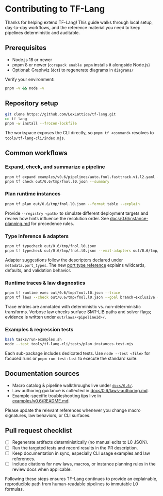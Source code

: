 # Contributing to TF-Lang

Thanks for helping extend TF-Lang! This guide walks through local setup, day-to-day workflows, and the reference material you need to keep pipelines deterministic and auditable.

## Prerequisites

- Node.js 18 or newer
- pnpm 8 or newer (`corepack enable pnpm` installs it alongside Node.js)
- Optional: Graphviz (`dot`) to regenerate diagrams in `diagrams/`

Verify your environment:

```bash
pnpm -v && node -v
```

## Repository setup

```bash
git clone https://github.com/LexLattice/tf-lang.git
cd tf-lang
pnpm -w install --frozen-lockfile
```

The workspace exposes the CLI directly, so `pnpm tf <command>` resolves to `tools/tf-lang-cli/index.mjs`.

## Common workflows

### Expand, check, and summarize a pipeline

```bash
pnpm tf expand examples/v0.6/pipelines/auto.fnol.fasttrack.v1.l2.yaml --out out/0.6/tmp/fnol.l0.json
pnpm tf check out/0.6/tmp/fnol.l0.json --summary
```

### Plan runtime instances

```bash
pnpm tf plan out/0.6/tmp/fnol.l0.json --format table --explain
```

Provide `--registry <path>` to simulate different deployment targets and review how hints influence the resolution order. See [docs/0.6/instance-planning.md](docs/0.6/instance-planning.md) for precedence rules.

### Type inference & adapters

```bash
pnpm tf typecheck out/0.6/tmp/fnol.l0.json
pnpm tf typecheck out/0.6/tmp/fnol.l0.json --emit-adapters out/0.6/tmp/adapters
```

Adapter suggestions follow the descriptors declared under `metadata.port_types`. The new [port type reference](docs/0.6/port-types.md) explains wildcards, defaults, and validation behavior.

### Runtime traces & law diagnostics

```bash
pnpm tf runtime exec out/0.6/tmp/fnol.l0.json --trace
pnpm tf laws --check out/0.6/tmp/fnol.l0.json --goal branch-exclusive --verbose
```

Trace entries are annotated with deterministic vs. non-deterministic transforms. Verbose law checks surface SMT-LIB paths and solver flags; evidence is written under `out/laws/<pipelineId>/`.

### Examples & regression tests

```bash
bash tasks/run-examples.sh
node --test tools/tf-lang-cli/tests/plan.instances.test.mjs
```

Each sub-package includes dedicated tests. Use `node --test <file>` for focused runs or `pnpm run test:fast` to execute the standard suite.

## Documentation sources

- Macro catalog & pipeline walkthroughs live under [`docs/0.6/`](docs/0.6/).
- Law authoring guidance is collected in [docs/0.6/laws-authoring.md](docs/0.6/laws-authoring.md).
- Example-specific troubleshooting tips live in [examples/v0.6/README.md](examples/v0.6/README.md).

Please update the relevant references whenever you change macro signatures, law behaviors, or CLI surfaces.

## Pull request checklist

- [ ] Regenerate artifacts deterministically (no manual edits to L0 JSON).
- [ ] Run the targeted tests and record results in the PR description.
- [ ] Keep documentation in sync, especially CLI usage examples and law references.
- [ ] Include citations for new laws, macros, or instance planning rules in the review docs when applicable.

Following these steps ensures TF-Lang continues to provide an explainable, reproducible path from human-readable pipelines to immutable L0 formulas.
